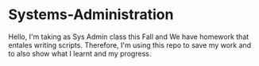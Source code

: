 # Systems-Administration
Hello, I'm taking as Sys Admin class this Fall and We have homework that entales writing scripts. Therefore, I'm using this repo to save my work and to also show what I learnt and my progress.
